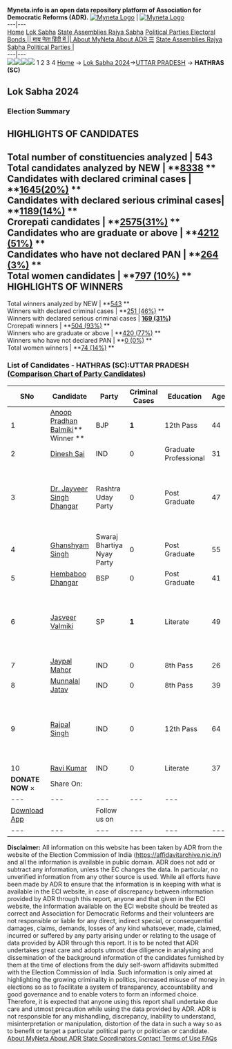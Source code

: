 **Myneta.info is an open data repository platform of Association for Democratic Reforms (ADR).**
[![Myneta Logo](https://www.myneta.info/lib/img/myneta-logo.png)](https://www.myneta.info/) | [![Myneta Logo](https://www.myneta.info/lib/img/adr-logo.png)](https://adrindia.org)  
---|---  
[Home](https://www.myneta.info/) [Lok Sabha](https://www.myneta.info/#ls "Lok Sabha") [ State Assemblies ](https://www.myneta.info/#sa "State Assemblies") [Rajya Sabha](https://www.myneta.info/#rs "Rajya Sabha") [Political Parties ](https://www.myneta.info/party "Political Parties") [ Electoral Bonds ](https://www.myneta.info/electoral_bonds "Electoral Bonds") [ || माय नेता हिंदी में || ](https://translate.google.co.in/translate?prev=hp&hl=en&js=y&u=www.myneta.info&sl=en&tl=hi&history_state0=) [ About MyNeta ](https://adrindia.org/content/about-myneta) [ About ADR ](https://adrindia.org/about-adr/who-we-are) [☰](javascript:void\(0\))
[ State Assemblies ](https://www.myneta.info/#sa "State Assemblies") [ Rajya Sabha ](https://www.myneta.info/#rs "Rajya Sabha") [ Political Parties ](https://www.myneta.info/party "Political Parties")
|   
---|---  
![](https://www.myneta.info/lib/img/banner/banner-1.png)![](https://www.myneta.info/lib/img/banner/banner-2.png)![](https://www.myneta.info/lib/img/banner/banner-3.png)![](https://www.myneta.info/lib/img/banner/banner-4.png)
1  2  3  4 
[Home](https://www.myneta.info/) → [Lok Sabha 2024](https://www.myneta.info/LokSabha2024/)→[UTTAR PRADESH](https://www.myneta.info/LokSabha2024/index.php?action=show_constituencies&state_id=35) → **HATHRAS (SC)**
### 
## Lok Sabha 2024
###  Election Summary 
HIGHLIGHTS OF CANDIDATES  
---  
Total number of constituencies analyzed |  543   
Total candidates analyzed by NEW | **[8338](https://www.myneta.info/LokSabha2024/index.php?action=summary&subAction=candidates_analyzed&sort=candidate#summary) **  
Candidates with declared criminal cases | **[1645(20%)](https://www.myneta.info/LokSabha2024/index.php?action=summary&subAction=crime&sort=candidate#summary) **  
Candidates with declared serious criminal cases| **[1189(14%)](https://www.myneta.info/LokSabha2024/index.php?action=summary&subAction=serious_crime&sort=candidate#summary) **  
Crorepati candidates | **[2575(31%)](https://www.myneta.info/LokSabha2024/index.php?action=summary&subAction=crorepati&sort=candidate#summary) **  
Candidates who are graduate or above | **[4212 (51%)](https://www.myneta.info/LokSabha2024/index.php?action=summary&subAction=education&sort=candidate#summary) **  
Candidates who have not declared PAN | **[264 (3%)](https://www.myneta.info/LokSabha2024/index.php?action=summary&subAction=without_pan&sort=candidate#summary) **  
Total women candidates | **[797 (10%)](https://www.myneta.info/LokSabha2024/index.php?action=summary&subAction=women_candidate&sort=candidate#summary) **  
HIGHLIGHTS OF WINNERS  
---  
Total winners analyzed by NEW | **[543](https://www.myneta.info/LokSabha2024/index.php?action=summary&subAction=winner_analyzed&sort=candidate#summary) **  
Winners with declared criminal cases | **[251 (46%)](https://www.myneta.info/LokSabha2024/index.php?action=summary&subAction=winner_crime&sort=candidate#summary) **  
Winners with declared serious criminal cases | **[169 (31%)](https://www.myneta.info/LokSabha2024/index.php?action=summary&subAction=winner_serious_crime&sort=candidate#summary)**  
Crorepati winners | **[504 (93%)](https://www.myneta.info/LokSabha2024/index.php?action=summary&subAction=winner_crorepati&sort=candidate#summary) **  
Winners who are graduate or above | **[420 (77%)](https://www.myneta.info/LokSabha2024/index.php?action=summary&subAction=winner_education&sort=candidate#summary) **  
Winners who have not declared PAN | **[0 (0%)](https://www.myneta.info/LokSabha2024/index.php?action=summary&subAction=winner_without_pan&sort=candidate#summary) **  
Total women winners | **[74 (14%)](https://www.myneta.info/LokSabha2024/index.php?action=summary&subAction=winner_women&sort=candidate#summary) **  
### List of Candidates - HATHRAS (SC):UTTAR PRADESH ([Comparison Chart of Party Candidates](https://www.myneta.info/LokSabha2024/comparisonchart.php?constituency_id=466))
SNo | Candidate| Party| Criminal Cases| Education| Age| Total Assets| Liabilities  
---|---|---|---|---|---|---|---  
1  | [Anoop Pradhan Balmiki](https://www.myneta.info/LokSabha2024/candidate.php?candidate_id=3697)** Winner ** | BJP | **1** | 12th Pass| 44 | Rs 4,13,63,952 ~ 4 Crore+ | Rs 1,71,00,000 ~ 1 Crore+  
2  | [Dinesh Sai](https://www.myneta.info/LokSabha2024/candidate.php?candidate_id=4088) | IND | 0 | Graduate Professional| 31 | Rs 6,90,000 ~ 6 Lacs+ | Rs 0 ~   
3  | [Dr. Jayveer Singh Dhangar](https://www.myneta.info/LokSabha2024/candidate.php?candidate_id=3698) | Rashtra Uday Party | 0 | Post Graduate| 47 | ![](https://myneta.info/image_v2.php?myneta_folder=LokSabha2024&candidate_id=3698&col=ta) | ![](https://myneta.info/image_v2.php?myneta_folder=LokSabha2024&candidate_id=3698&col=lia)  
4  | [Ghanshyam Singh](https://www.myneta.info/LokSabha2024/candidate.php?candidate_id=3479) | Swaraj Bhartiya Nyay Party | 0 | Post Graduate| 55 | Rs 1,00,08,000 ~ 1 Crore+ | Rs 5,40,000 ~ 5 Lacs+  
5  | [Hembaboo Dhangar](https://www.myneta.info/LokSabha2024/candidate.php?candidate_id=4089) | BSP | 0 | Post Graduate| 41 | Rs 2,85,13,932 ~ 2 Crore+ | Rs 99,60,415 ~ 99 Lacs+  
6  | [Jasveer Valmiki](https://www.myneta.info/LokSabha2024/candidate.php?candidate_id=3480) | SP | **1** | Literate| 49 | ![](https://myneta.info/image_v2.php?myneta_folder=LokSabha2024&candidate_id=3480&col=ta) | ![](https://myneta.info/image_v2.php?myneta_folder=LokSabha2024&candidate_id=3480&col=lia)  
7  | [Jaypal Mahor](https://www.myneta.info/LokSabha2024/candidate.php?candidate_id=3478) | IND | 0 | 8th Pass| 26 | Rs 2,80,600 ~ 2 Lacs+ | Rs 0 ~   
8  | [Munnalal Jatav](https://www.myneta.info/LokSabha2024/candidate.php?candidate_id=4770) | IND | 0 | 8th Pass| 39 | Rs 4,24,800 ~ 4 Lacs+ | Rs 0 ~   
9  | [Rajpal Singh](https://www.myneta.info/LokSabha2024/candidate.php?candidate_id=4090) | IND | 0 | 12th Pass| 64 | ![](https://myneta.info/image_v2.php?myneta_folder=LokSabha2024&candidate_id=4090&col=ta) | ![](https://myneta.info/image_v2.php?myneta_folder=LokSabha2024&candidate_id=4090&col=lia)  
10  | [Ravi Kumar](https://www.myneta.info/LokSabha2024/candidate.php?candidate_id=4771) | IND | 0 | Literate| 37 | Rs 21,000 ~ 21 Thou+ | Rs 0 ~   
|  **DONATE NOW** × |  Share On:  | [](https://api.whatsapp.com/send?text=https%3A%2F%2Fmyneta.info%2Fpunjab2022%2Findex.php%3Faction%3Dshow_constituencies%26state_id%3D19) | [](https://www.facebook.com/sharer/sharer.php?u=https%3A%2F%2Fmyneta.info%2Fpunjab2022%2Findex.php%3Faction%3Dshow_constituencies%26state_id%3D19) | [](https://twitter.com/share?url=https%3A%2F%2Fmyneta.info%2Fpunjab2022%2Findex.php%3Faction%3Dshow_constituencies%26state_id%3D19)  
---|---|---|---|---  
| [ Download App ](https://play.google.com/store/apps/details?id=com.webrosoft.myneta1&pcampaignid=pcampaignidMKT-Other-global-all-co-prtnr-py-PartBadge-Mar2515-1) | [](https://play.google.com/store/apps/details?id=com.webrosoft.myneta1&pcampaignid=pcampaignidMKT-Other-global-all-co-prtnr-py-PartBadge-Mar2515-1) |  Follow us on  | [](https://www.facebook.com/adrindia.org/) | [](https://twitter.com/adrspeaks) | [](https://groups.google.com/g/national-election-watch?hl=en&pli=1) | [](https://www.instagram.com/adrspeaks/) | [](https://www.youtube.com/user/adrspeaks) | [](https://sharechat.com/profile/adrspeaks)  
---|---|---|---|---|---|---|---|---  
**Disclaimer:** All information on this website has been taken by ADR from the website of the Election Commission of India (https://affidavitarchive.nic.in/) and all the information is available in public domain. ADR does not add or subtract any information, unless the EC changes the data. In particular, no unverified information from any other source is used. While all efforts have been made by ADR to ensure that the information is in keeping with what is available in the ECI website, in case of discrepancy between information provided by ADR through this report, anyone and that given in the ECI website, the information available on the ECI website should be treated as correct and Association for Democratic Reforms and their volunteers are not responsible or liable for any direct, indirect special, or consequential damages, claims, demands, losses of any kind whatsoever, made, claimed, incurred or suffered by any party arising under or relating to the usage of data provided by ADR through this report. It is to be noted that ADR undertakes great care and adopts utmost due diligence in analysing and dissemination of the background information of the candidates furnished by them at the time of elections from the duly self-sworn affidavits submitted with the Election Commission of India. Such information is only aimed at highlighting the growing criminality in politics, increased misuse of money in elections so as to facilitate a system of transparency, accountability and good governance and to enable voters to form an informed choice. Therefore, it is expected that anyone using this report shall undertake due care and utmost precaution while using the data provided by ADR. ADR is not responsible for any mishandling, discrepancy, inability to understand, misinterpretation or manipulation, distortion of the data in such a way so as to benefit or target a particular political party or politician or candidate. 
[ About MyNeta ](https://adrindia.org/content/about-myneta) [ About ADR ](https://adrindia.org/about-adr/who-we-are) [ State Coordinators ](https://adrindia.org/about-adr/state-coordinators) [ Contact ](https://adrindia.org/contact-us) [ Terms of Use ](https://adrindia.org/content/adr-terms-use) [ FAQs ](https://adrindia.org/content/faqs)
